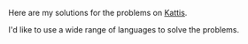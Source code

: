 Here are my solutions for the problems on [Kattis](https://open.kattis.com/).

I'd like to use a wide range of languages to solve the problems.
